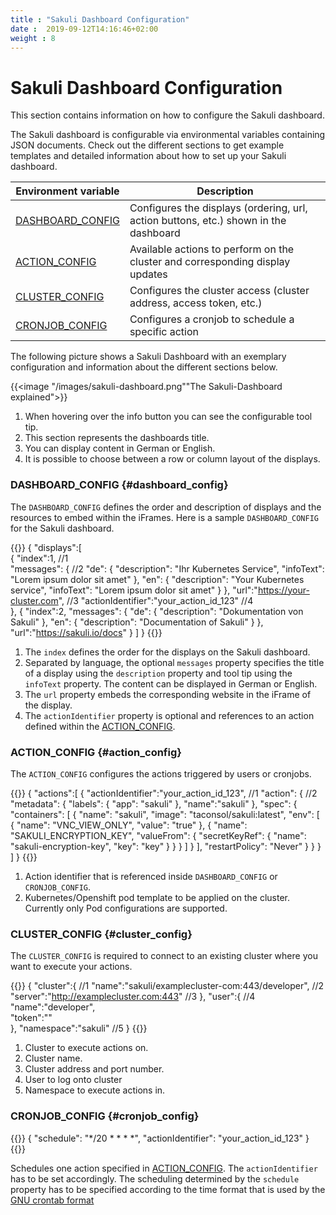 ```yaml
---
title : "Sakuli Dashboard Configuration"
date :  2019-09-12T14:16:46+02:00
weight : 8
---
```


# Sakuli Dashboard Configuration

This section contains information on how to configure the Sakuli dashboard.

The Sakuli dashboard is configurable via environmental variables containing JSON documents.
Check out the different sections to get example templates and detailed information about how to set up your 
Sakuli dashboard.

| Environment variable                   | Description                                                                       |
|----------------------------------------|-----------------------------------------------------------------------------------|
| [DASHBOARD_CONFIG](#dashboard_config)  | Configures the displays (ordering, url, action buttons, etc.) shown in the dashboard     |
| [ACTION_CONFIG](#action_config)        | Available actions to perform on the cluster and corresponding display updates     |
| [CLUSTER_CONFIG](#cluster_config)      | Configures the cluster access (cluster address, access token, etc.)               |
| [CRONJOB_CONFIG](#cronjob_config)      | Configures a cronjob to schedule a specific action                                |
 
The following picture shows a Sakuli Dashboard with an exemplary configuration and information about the different sections below.
 
{{<image "/images/sakuli-dashboard.png""The Sakuli-Dashboard explained">}} 

1. When hovering over the info button you can see the configurable tool tip.
2. This section represents the dashboards title.
3. You can display content in German or English.
4. It is possible to choose between a row or column layout of the displays.

 
### DASHBOARD_CONFIG {#dashboard_config}

The `DASHBOARD_CONFIG` defines the order and description of displays and the resources to embed within the iFrames.
Here is a sample `DASHBOARD_CONFIG` for the Sakuli dashboard. 

{{<highlight javascript>}}
{
   "displays":[                                                         
      {
         "index":1,                                                         //1                           
         "messages": {                                                      //2
             "de": {
                "description": "Ihr Kubernetes Service",
                "infoText": "Lorem ipsum dolor sit amet"
             },
             "en": {
                "description": "Your Kubernetes service",
                "infoText": "Lorem ipsum dolor sit amet"
             }
         },
         "url":"https://your-cluster.com",                                         //3
         "actionIdentifier":"your_action_id_123"                                   //4         
      },
      {
         "index":2,
         "messages": {
             "de": {
                "description": "Dokumentation von Sakuli"
             },
             "en": {
                "description": "Documentation of Sakuli"
             }
         },
         "url":"https://sakuli.io/docs"
      }
   ]
}
{{</highlight>}}


1. The `index` defines the order for the displays on the Sakuli dashboard. 
2. Separated by language, the optional `messages` property specifies the title of a display using the `description` property and tool tip using the `infoText`
property. The content can be displayed in German or English.
3. The `url` property embeds the corresponding website in the iFrame of the display. 
4. The `actionIdentifier` property is optional and references to an action defined within the [ACTION_CONFIG](#action_config).

### ACTION_CONFIG {#action_config}

The `ACTION_CONFIG` configures the actions triggered by users or cronjobs.

{{<highlight javascript>}}
{
   "actions":[
      {
         "actionIdentifier":"your_action_id_123",    //1
         "action": {                                 //2
            "metadata": {
              "labels": {
                "app": "sakuli"
              },
              "name":"sakuli"
            },
            "spec": {
              "containers": [
                {
                  "name": "sakuli",
                  "image": "taconsol/sakuli:latest",
                  "env": [
                    {
                      "name": "VNC_VIEW_ONLY",
                      "value": "true"
                    },
                    {
                      "name": "SAKULI_ENCRYPTION_KEY",
                      "valueFrom": {
                        "secretKeyRef": {
                          "name": "sakuli-encryption-key",
                          "key": "key"
                        }
                      }
                    }
                  ]
                }
              ],
              "restartPolicy": "Never"
            }
         }
      }
   ]
}
{{</highlight>}}

1. Action identifier that is referenced inside `DASHBOARD_CONFIG` or `CRONJOB_CONFIG`.
2. Kubernetes/Openshift pod template to be applied on the cluster. Currently only Pod configurations are supported.

### CLUSTER_CONFIG {#cluster_config}

The `CLUSTER_CONFIG` is required to connect to an existing cluster where you want to execute your actions.

{{<highlight javascript>}}
{
   "cluster":{                                              //1
      "name":"sakuli/examplecluster-com:443/developer",     //2           
      "server":"http://examplecluster.com:443"              //3
   },
   "user":{                                                 //4
      "name":"developer",         
      "token":"<login-token>"     
   },
   "namespace":"sakuli"                                     //5
}
{{</highlight>}}

1. Cluster to execute actions on.
2. Cluster name.
3. Cluster address and port number.
4. User to log onto cluster
5. Namespace to execute actions in.

### CRONJOB_CONFIG {#cronjob_config}
{{<highlight javascript>}}
{
    "schedule": "*/20 * * * *",
    "actionIdentifier": "your_action_id_123"
}
{{</highlight>}}

Schedules one action specified in [ACTION_CONFIG](#action_config).
The `actionIdentifier` has to be set accordingly.
The scheduling determined by the `schedule` property
has to be specified according to the time format
that is used by the [GNU crontab format](https://www.gnu.org/software/mcron/manual/html_node/Crontab-file.html) 
